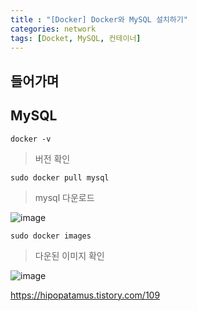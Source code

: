 ```yaml
---
title : "[Docker] Docker와 MySQL 설치하기"
categories: network
tags: [Docket, MySQL, 컨테이너]
---
```


## 들어가며


## MySQL
```
docker -v
```
> 버전 확인

```
sudo docker pull mysql
```
> mysql 다운로드

![image](https://github.com/mohitto55/mohitto55.github.io/assets/154340583/03112b71-6363-44ae-8b04-492c9bbeb140)

```
sudo docker images
```
> 다운된 이미지 확인

![image](https://github.com/mohitto55/mohitto55.github.io/assets/154340583/49c231de-a93f-4ee5-9c31-a3a10bf19c4c)


<div class="Reference">
<div class="callout-header"> </div>
<p>
<a href="https://hipopatamus.tistory.com/109">https://hipopatamus.tistory.com/109</a>
</p>
</div>